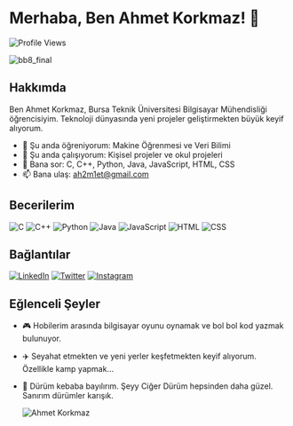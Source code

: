 # Merhaba, Ben Ahmet Korkmaz! 👋

![Profile Views](https://komarev.com/ghpvc/?username=ahmetkorkmaz&color=blue)

![bb8_final](https://github.com/Ah2m1et/Ah2m1et/assets/103003160/9f2b5ea2-5186-4eda-868f-7eca1cf24956)

## Hakkımda

Ben Ahmet Korkmaz, Bursa Teknik Üniversitesi Bilgisayar Mühendisliği öğrencisiyim. Teknoloji dünyasında yeni projeler geliştirmekten büyük keyif alıyorum.

- 🌱 Şu anda öğreniyorum: Makine Öğrenmesi ve Veri Bilimi
- 🔭 Şu anda çalışıyorum: Kişisel projeler ve okul projeleri
- 💬 Bana sor: C, C++, Python, Java, JavaScript, HTML, CSS
- 📫 Bana ulaş: [ah2m1et@gmail.com](mailto:ah2m1et@gmail.com)

## Becerilerim

![C](https://img.shields.io/badge/-C-000?&logo=C)
![C++](https://img.shields.io/badge/-C++-000?&logo=C++)
![Python](https://img.shields.io/badge/-Python-000?&logo=Python)
![Java](https://img.shields.io/badge/-Java-000?&logo=Java)
![JavaScript](https://img.shields.io/badge/-JavaScript-000?&logo=JavaScript)
![HTML](https://img.shields.io/badge/-HTML-000?&logo=HTML5)
![CSS](https://img.shields.io/badge/-CSS-000?&logo=CSS3)

## Bağlantılar

[![LinkedIn](https://img.shields.io/badge/LinkedIn-%230077B5.svg?&logo=linkedin&logoColor=white)](https://www.linkedin.com/in/ahmet-korkmaz-59772721b)
[![Twitter](https://img.shields.io/badge/Twitter-%231DA1F2.svg?&logo=twitter&logoColor=white)](https://x.com/ahmetkorkmaz099)
[![Instagram](https://img.shields.io/badge/Instagram-%23E4405F.svg?&logo=instagram&logoColor=white)](https://instagram.com/ahmet_korkmaz.1)

## Eğlenceli Şeyler

- 🎮 Hobilerim arasında bilgisayar oyunu oynamak ve bol bol kod yazmak bulunuyor.
- ✈️ Seyahat etmekten ve yeni yerler keşfetmekten keyif alıyorum. Özellikle kamp yapmak...
- 🌯 Dürüm kebaba bayılırım. Şeyy Ciğer Dürüm hepsinden daha güzel. Sanırım dürümler karışık.

  ![Ahmet Korkmaz](https://github-readme-stats.vercel.app/api/top-langs/?username=Ah2m1et&layout=compact&theme=dark)
